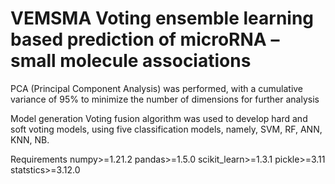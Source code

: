 # VEMSMA Voting ensemble learning based prediction of microRNA – small molecule associations



PCA (Principal Component Analysis) was performed, with a cumulative variance of 95% to minimize the number of dimensions for further analysis

Model generation
Voting fusion algorithm was used to develop hard and soft voting models, using five classification models, namely, SVM, RF, ANN, KNN, NB.

Requirements
numpy>=1.21.2
pandas>=1.5.0
scikit_learn>=1.3.1
pickle>=3.11
statstics>=3.12.0
